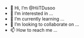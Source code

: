 - 👋 Hi, I’m @HiiTDusoo
- 👀 I’m interested in ...
- 🌱 I’m currently learning ...
- 💞️ I’m looking to collaborate on ...
- 📫 How to reach me ...

<!---
HiiTDusoo/HiiTDusoo is a ✨ special ✨ repository because its `README.md` (this file) appears on your GitHub profile.
You can click the Preview link to take a look at your changes.
--->
